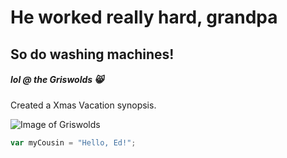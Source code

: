 # He worked really hard, grandpa
## So do washing machines!
##### lol @ the Griswolds 😸

Created a Xmas Vacation synopsis.

![Image of Griswolds](https://townsquare.media/site/341/files/2012/11/christmas-vacation-christmas-eve-dinner.jpg)

``` javascript
var myCousin = "Hello, Ed!";
```
